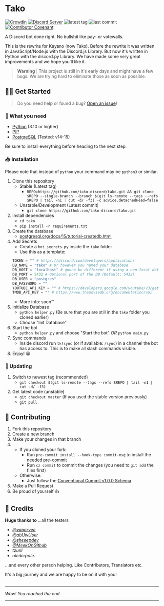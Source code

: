 # Tako
[![Crowdin](https://badges.crowdin.net/tako/localized.svg)](https://translate.tako-bot.com)
[![Discord Server](https://img.shields.io/discord/952558753859919922?label=Discord%20Server)](https://dsc.gg/tako-server)
![latest tag](https://img.shields.io/github/v/tag/tako-discord/tako?color=sucess&label=latest%20tag&include_prereleases)
![last commit](https://img.shields.io/github/last-commit/tako-discord/tako)
[![Contributor Covenant](https://img.shields.io/badge/Contributor%20Covenant-2.1-4baaaa.svg)](CODE_OF_CONDUCT.md)

A Discord bot done right. No bullshit like pay- or votewalls.

This is the rewrite for Kayano (now Tako). Before the rewrite it was written in JavaScript/Node.js with the Discord.js Library. But now it's written in Python with the discord.py Library. We have made some very great improvements and we hope you'll like it.

> **Warning** |
> This project is still in it's early days and might have a few bugs. We are trying hard to eliminate those as soon as possible.

## 🏃‍♂️ Get Started
> Do you need help or found a bug?
> [Open an issue](https://github.com/tako-discord/tako/issues/new)!
### 📀 What you need
- [Python](https://www.python.org/) (3.10 or higher)
- [PIP](https://pip.pypa.io/)
- [PostgreSQL](https://www.postgresql.org/) (Tested: v14-15)

Be sure to install everything before heading to the next step.
### 📥 Installation
Please note that instead of `python` your command may be `python3` or similar.
1. Clone this repository
    - Stable (Latest tag)
        - `REPO=https://github.com/tako-discord/tako.git && git clone $REPO --single-branch --branch $(git ls-remote --tags --refs $REPO | tail -n1 | cut -d/ -f3) -c advice.detachedHead=false`
    - Unstable/Development (Latest commit)
        - `git clone https://github.com/tako-discord/tako.git`
2. Install dependencies
    - `cd tako`
    - `pip install -r requirements.txt`
3. Create the database
    - [postgresql.org/docs/15/tutorial-createdb.html](https://www.postgresql.org/docs/15/tutorial-createdb.html)
4. Add Secrets
    - Create a `bot_secrets.py` inside the `tako` folder
    - Use this as a template:
    ```python
    TOKEN = "" # https://discord.com/developers/applications
    DB_NAME = "tako" # Or however you named your database
    DB_HOST = "localhost" # gonna be different if using a non-local database
    DB_PORT = 5432 # Optional port of the DB (Default: 5432)
    DB_USER = "postgres"
    DB_PASSWORD = ""
    YOUTUBE_API_KEY = "" # https://developers.google.com/youtube/v3/getting-started
    TMDB_API_KEY = "" # https://www.themoviedb.org/documentation/api
    ```
    - More info: soon™️
5. Initialize Database
    - `python helper.py` (Be sure that you are still in the `tako` folder you cloned earlier)
    - Choose "Init Database"
6. Start the bot
    - `python helper.py` and choose "Start the bot" *OR* `python main.py`
7. Sync commands
    - Inside discord run `tk!sync` (or if available: `/sync`) in a channel the bot has access to. This is to make all slash commands visible.
8. Enjoy! 😀

### 🔁 Updating
1. Switch to newest tag (recommended)
    - `git checkout $(git ls-remote --tags --refs $REPO | tail -n1 | cut -d/ -f3)`
2. Get latest code (unstable)
    - `git checkout master` (If you used the stable version previously)
    - `git pull`

## 🤝 Contributing
1. Fork this repository
2. Create a new branch
3. Make your changes in that branch
4.  * If you cloned your fork:
        * Run `pre-commit install --hook-type commit-msg` to install the needed pre-commit
        * Run `cz commit` to commit the changes (you need to `git add` the files first)
    * Otherwise:
        * Just follow the [Conventional Commit v1.0.0 Schema](https://www.conventionalcommits.org/en/v1.0.0/#specification)
5. Make a Pull Request
6. Be proud of yourself 👍

## 💖 Credits
**Huge thanks to**
...all the testers
- [*@vaporvee*](https://github.com/vaporvee)
- [*@abUwUser*](https://github.com/abUwUser)
- [*@sheeepdev*](https://github.com/sheeepdev)
- [*@MeekOnGithub*](https://github.com/MeekOnGithub)
- *tzuril*
- *olederpole.*

...and every other person helping. Like Contributors, Translators etc.

It's a big journey and we are happy to be on it with you!
<br /><br /><hr />
*Wow! You reached the end.*
<hr />
